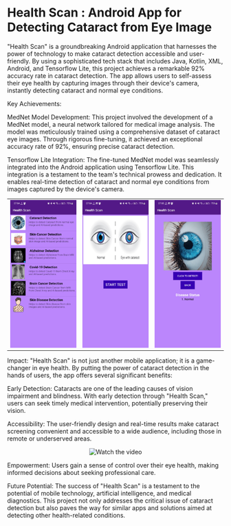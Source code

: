 # Health Scan : Android App for Detecting Cataract from Eye Image

"Health Scan" is a groundbreaking Android application that harnesses the power of technology to make cataract detection accessible and user-friendly. By using a sophisticated tech stack that includes Java, Kotlin, XML, Android, and Tensorflow Lite, this project achieves a remarkable 92% accuracy rate in cataract detection. The app allows users to self-assess their eye health by capturing images through their device's camera, instantly detecting cataract and normal eye conditions.

Key Achievements:

MedNet Model Development:
This project involved the development of a MedNet model, a neural network tailored for medical image analysis. The model was meticulously trained using a comprehensive dataset of cataract eye images. Through rigorous fine-tuning, it achieved an exceptional accuracy rate of 92%, ensuring precise cataract detection.

Tensorflow Lite Integration:
The fine-tuned MedNet model was seamlessly integrated into the Android application using Tensorflow Lite. This integration is a testament to the team's technical prowess and dedication. It enables real-time detection of cataract and normal eye conditions from images captured by the device's camera.

<table>
  <tr>
    <td><img src="images/Screenshot_20231008_070405_Health Scan.jpg" alt="Image 1"></td>
    <td><img src="images/Screenshot_20231008_070410_Health Scan.jpg" alt="Image 2"></td>
    <td><img src="images/Screenshot_20231008_070517_Health Scan.jpg" alt="Image 3"></td>
  </tr>
</table>

Impact:
"Health Scan" is not just another mobile application; it is a game-changer in eye health. By putting the power of cataract detection in the hands of users, the app offers several significant benefits:

Early Detection: Cataracts are one of the leading causes of vision impairment and blindness. With early detection through "Health Scan," users can seek timely medical intervention, potentially preserving their vision.

Accessibility: The user-friendly design and real-time results make cataract screening convenient and accessible to a wide audience, including those in remote or underserved areas.

<div align="center">
    <img src="images/Video.gif" alt="Watch the video">
</div>

Empowerment: Users gain a sense of control over their eye health, making informed decisions about seeking professional care.

Future Potential:
The success of "Health Scan" is a testament to the potential of mobile technology, artificial intelligence, and medical diagnostics. This project not only addresses the critical issue of cataract detection but also paves the way for similar apps and solutions aimed at detecting other health-related conditions.
